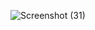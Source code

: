 ![Screenshot (31)](https://github.com/DulanjiAbeysekara/JavaEEPOSFrontend/assets/125721515/e25c1483-189f-4168-b150-9a3f70d25f59)
